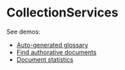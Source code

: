 # CollectionServices

See demos:
* [Auto-generated glossary](http://dev.digitale-kuratierung.de/api/auto-glossar.html)
* [Find authorative documents](http://dev.digitale-kuratierung.de/api/authorities.html)
* [Document statistics](http://dev.digitale-kuratierung.de/api/stats.html)
